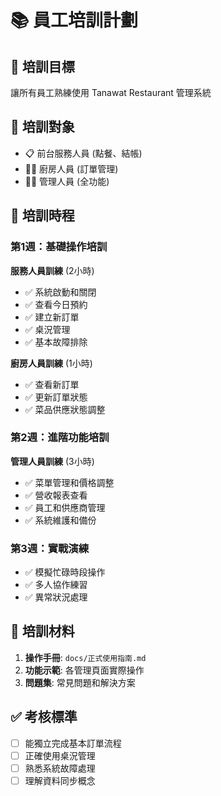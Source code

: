 # 📚 員工培訓計劃

## 🎯 培訓目標
讓所有員工熟練使用 Tanawat Restaurant 管理系統

## 👥 培訓對象
- 📋 前台服務人員 (點餐、結帳)
- 👨‍🍳 廚房人員 (訂單管理)
- 👨‍💼 管理人員 (全功能)

## 📅 培訓時程

### 第1週：基礎操作培訓
**服務人員訓練** (2小時)
- ✅ 系統啟動和關閉
- ✅ 查看今日預約
- ✅ 建立新訂單
- ✅ 桌況管理
- ✅ 基本故障排除

**廚房人員訓練** (1小時)
- ✅ 查看新訂單
- ✅ 更新訂單狀態
- ✅ 菜品供應狀態調整

### 第2週：進階功能培訓
**管理人員訓練** (3小時)
- ✅ 菜單管理和價格調整
- ✅ 營收報表查看
- ✅ 員工和供應商管理
- ✅ 系統維護和備份

### 第3週：實戰演練
- ✅ 模擬忙碌時段操作
- ✅ 多人協作練習
- ✅ 異常狀況處理

## 📖 培訓材料
1. **操作手冊**: `docs/正式使用指南.md`
2. **功能示範**: 各管理頁面實際操作
3. **問題集**: 常見問題和解決方案

## ✅ 考核標準
- [ ] 能獨立完成基本訂單流程
- [ ] 正確使用桌況管理
- [ ] 熟悉系統故障處理
- [ ] 理解資料同步概念
